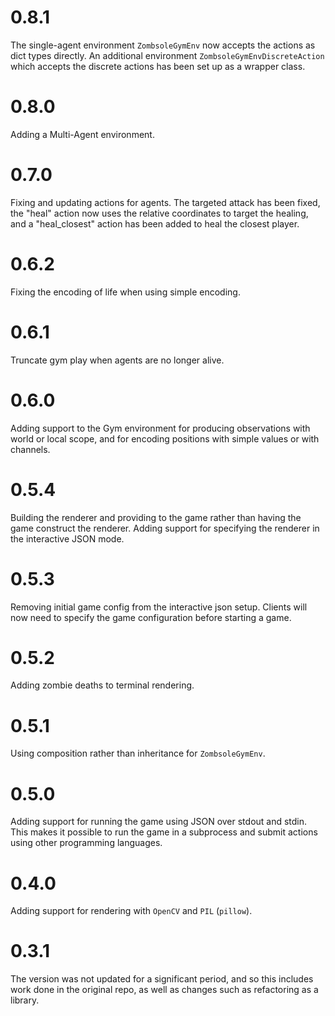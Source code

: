 # 0.8.1

The single-agent environment `ZombsoleGymEnv` now accepts the actions as dict types directly.  An additional environment `ZombsoleGymEnvDiscreteAction` which accepts the discrete actions has been set up as a wrapper class.

# 0.8.0

Adding a Multi-Agent environment.

# 0.7.0

Fixing and updating actions for agents. The targeted attack has been fixed, the "heal" action now uses the relative coordinates to target the healing, and a "heal_closest" action has been added to heal the closest player.

# 0.6.2

Fixing the encoding of life when using simple encoding.

# 0.6.1

Truncate gym play when agents are no longer alive.

# 0.6.0

Adding support to the Gym environment for producing observations with world or local scope, and 
for encoding positions with simple values or with channels.

# 0.5.4

Building the renderer and providing to the game rather than having the game construct the renderer.
Adding support for specifying the renderer in the interactive JSON mode.

# 0.5.3

Removing initial game config from the interactive json setup. Clients will now need to specify the game configuration before starting a game.

# 0.5.2

Adding zombie deaths to terminal rendering.

# 0.5.1

Using composition rather than inheritance for `ZombsoleGymEnv`.

# 0.5.0

Adding support for running the game using JSON over stdout and stdin. 
This makes it possible to run the game in a subprocess and submit actions 
using other programming languages.

# 0.4.0

Adding support for rendering with `OpenCV` and `PIL` (`pillow`).

# 0.3.1

The version was not updated for a significant period, and so this includes work 
done in the original repo, as well as changes such as refactoring as a library.

